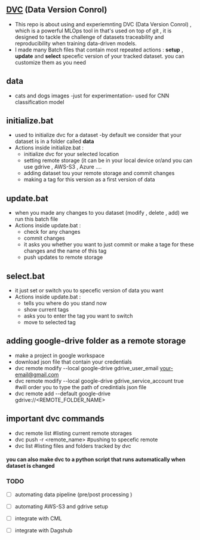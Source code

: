 ## [DVC](https://github.com/iterative/dvc) (Data Version Conrol)

- This repo is about using and experiemnting DVC (Data Version Conrol) , which is a powerful MLOps tool in that's used on top of git , it is designed to tackle the challenge of datasets traceability and reproducibility when training data-driven models.
- I made many Batch files that contain most repeated actions : **setup** , **update** and **select** specefic version of your tracked dataset. you can customize them as you need

## data
* cats and dogs images -just for experimentation- used for  CNN classification model 

## initialize.bat
- used to initialize dvc for a dataset -by default we consider that your dataset is in a folder called **data**
- Actions inside initialize.bat :
   - initialize dvc for your selected location
   - setting remote storage (it can be in your local device or/and you can use gdrive , AWS-S3 , Azure ....
   - adding dataset tou your remote storage and commit changes
   - making a tag for this version as a first version of data  

## update.bat
- when you made any changes to you dataset (modify , delete , add) we run this batch file
- Actions inside update.bat :
   - check for any changes
   - commit changes
   - it asks you whether you want to just commit or make a tage for these changes and the name of this tag
   - push updates to remote storage
     
## select.bat
- it just set or switch you to specefic version of data you want
- Actions inside update.bat :
   - tells you where do you stand now
   - show current tags 
   - asks you to enter the tag you want to switch
   - move to selected tag
     

## adding google-drive folder as a remote storage
* make a project in google workspace
* download json file that contain your credentials
* dvc remote modify --local google-drive gdrive_user_email your-email@gmail.com
* dvc remote modify --local google-drive gdrive_service_account true #will order you to type the path of credintials json file
* dvc remote add --default google-drive gdrive://<REMOTE_FOLDER_NAME>

## important dvc commands 
* dvc remote list   #listing current remote storages
* dvc push -r <remote_name> #pushing to specefic remote
* dvc list  #listing files and folders tracked by dvc

####  you can also make dvc to a python script that runs automatically when dataset is changed

### TODO
- [ ] automating data pipeline (pre/post processing )
- [ ] automating AWS-S3 and gdrive setup 
- [ ] integrate with CML
- [ ] integrate with Dagshub
  
